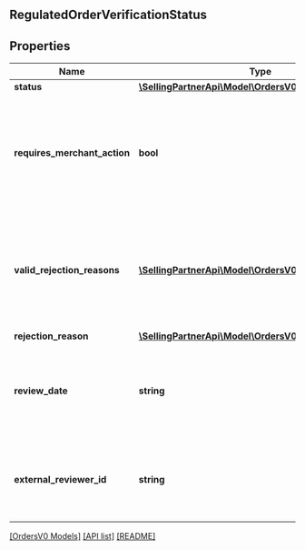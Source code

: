 ## RegulatedOrderVerificationStatus

## Properties

Name | Type | Description | Notes
------------ | ------------- | ------------- | -------------
**status** | [**\SellingPartnerApi\Model\OrdersV0\VerificationStatus**](VerificationStatus.md) |  |
**requires_merchant_action** | **bool** | Whether the regulated information provided in the order requires a review by the merchant. |
**valid_rejection_reasons** | [**\SellingPartnerApi\Model\OrdersV0\RejectionReason[]**](RejectionReason.md) | A list of valid rejection reasons that may be used to reject the order&#39;s regulated information. |
**rejection_reason** | [**\SellingPartnerApi\Model\OrdersV0\RejectionReason**](RejectionReason.md) |  | [optional]
**review_date** | **string** | The date the order was reviewed. In ISO 8601 date time format. | [optional]
**external_reviewer_id** | **string** | The identifier for the order&#39;s regulated information reviewer. | [optional]

[[OrdersV0 Models]](../) [[API list]](../../Api) [[README]](../../../README.md)
